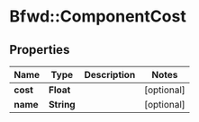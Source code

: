 # Bfwd::ComponentCost

## Properties
Name | Type | Description | Notes
------------ | ------------- | ------------- | -------------
**cost** | **Float** |  | [optional] 
**name** | **String** |  | [optional] 



